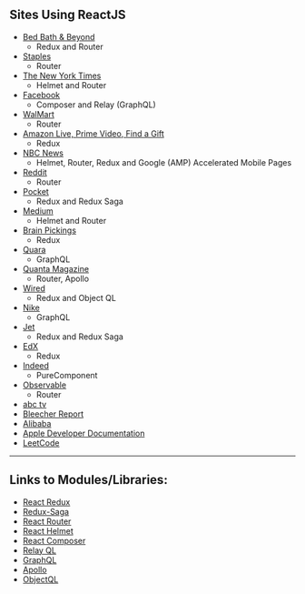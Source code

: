 ## Sites Using ReactJS

* [Bed Bath & Beyond](https://www.bedbathandbeyond.com/)
  * Redux and Router
* [Staples](https://www.staples.com/)
  * Router
* [The New York Times](https://www.nytimes.com/)
  * Helmet and Router
* [Facebook](https://www.facebook.com/)
  * Composer and Relay (GraphQL)
* [WalMart](https://www.walmart.com)
  * Router
* [Amazon Live, Prime Video, Find a Gift](https://www.amazon.com/)
  * Redux
* [NBC News](https://www.nbcnews.com/)
  * Helmet, Router, Redux and Google (AMP) Accelerated Mobile Pages
* [Reddit](https://www.reddit.com/)
  * Router
* [Pocket](https://www.getpocket.com)
  * Redux and Redux Saga
* [Medium](http://www.medium.com)
  * Helmet and Router
* [Brain Pickings](https://www.brainpickings.org)
  * Redux
* [Quara](https://www.quora.com/)
  * GraphQL
* [Quanta Magazine](https://www.quantamagazine.org)
  * Router, Apollo
* [Wired](https://wired.com)
  * Redux and Object QL
* [Nike](https://nike.com)
  * GraphQL
* [Jet](http://jet.com)
  * Redux and Redux Saga
* [EdX](http://edx.org)
  * Redux
* [Indeed](https://indeed.com)
  * PureComponent
* [Observable](https://observablehq.com/)
  * Router
* [abc tv](https://abc.com)
* [Bleecher Report](https://bleacherreport.com/)
* [Alibaba](https://alibaba.com)
* [Apple Developer Documentation](https://developer.apple.com/documentation/)
* [LeetCode](https://www.leetcode.com/)

-----

## Links to Modules/Libraries:

* [React Redux](https://react-redux.js.org)
* [Redux-Saga](https://redux-saga.js.org)
* [React Router](https://reacttraining.com/react-router/)
* [React Helmet](https://github.com/nfl/react-helmet)
* [React Composer](https://www.npmjs.com/package/react-composer)
* [Relay QL](https://relay.dev/en/)
* [GraphQL](https://graphql.org)
* [Apollo](https://www.apollographql.com/docs/react/)
* [ObjectQL](https://www.npmjs.com/package/objectql)
